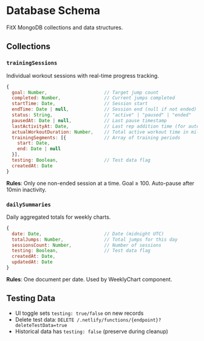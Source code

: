 # Database Schema

FitX MongoDB collections and data structures.

## Collections

### `trainingSessions`
Individual workout sessions with real-time progress tracking.

```javascript
{
  goal: Number,                     // Target jump count
  completed: Number,                // Current jumps completed  
  startTime: Date,                  // Session start
  endTime: Date | null,             // Session end (null if not ended)
  status: String,                   // "active" | "paused" | "ended"
  pausedAt: Date | null,            // Last pause timestamp
  lastActivityAt: Date,             // Last rep addition time (for auto-pause)
  actualWorkoutDuration: Number,    // Total active workout time in milliseconds (calculated from segments)
  trainingSegments: [{              // Array of training periods
    start: Date,
    end: Date | null
  }],
  testing: Boolean,                 // Test data flag
  createdAt: Date
}
```

**Rules**: Only one non-ended session at a time. Goal ≥ 100. Auto-pause after 10min inactivity.

### `dailySummaries`
Daily aggregated totals for weekly charts.

```javascript
{
  date: Date,                       // Date (midnight UTC)
  totalJumps: Number,               // Total jumps for this day
  sessionsCount: Number,            // Number of sessions
  testing: Boolean,                 // Test data flag
  createdAt: Date,
  updatedAt: Date
}
```

**Rules**: One document per date. Used by WeeklyChart component.

## Testing Data

- UI toggle sets `testing: true/false` on new records
- Delete test data: `DELETE /.netlify/functions/{endpoint}?deleteTestData=true`
- Historical data has `testing: false` (preserve during cleanup)
